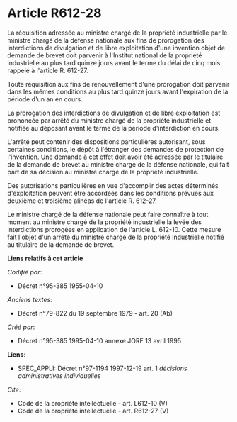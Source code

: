 # Article R612-28

La réquisition adressée au ministre chargé de la propriété industrielle par le ministre chargé de la défense nationale aux
fins de prorogation des interdictions de divulgation et de libre exploitation d'une invention objet de demande de brevet doit
parvenir à l'Institut national de la propriété industrielle au plus tard quinze jours avant le terme du délai de cinq mois
rappelé à l'article R. 612-27. 

Toute réquisition aux fins de renouvellement d'une prorogation doit parvenir dans les mêmes conditions au plus tard quinze
jours avant l'expiration de la période d'un an en cours. 

La prorogation des interdictions de divulgation et de libre exploitation est prononcée par arrêté du ministre chargé de la
propriété industrielle et notifiée au déposant avant le terme de la période d'interdiction en cours. 

L'arrêté peut contenir des dispositions particulières autorisant, sous certaines conditions, le dépôt à l'étranger des
demandes de protection de l'invention. Une demande à cet effet doit avoir été adressée par le titulaire de la demande de
brevet au ministre chargé de la défense nationale, qui fait part de sa décision au ministre chargé de la propriété
industrielle. 

Des autorisations particulières en vue d'accomplir des actes déterminés d'exploitation peuvent être accordées dans les
conditions prévues aux deuxième et troisième alinéas de l'article R. 612-27. 

Le ministre chargé de la défense nationale peut faire connaître à tout moment au ministre chargé de la propriété industrielle
la levée des interdictions prorogées en application de l'article L. 612-10. Cette mesure fait l'objet d'un arrêté du ministre
chargé de la propriété industrielle notifié au titulaire de la demande de brevet.

**Liens relatifs à cet article**

_Codifié par_:

  - Décret n°95-385 1955-04-10

_Anciens textes_:

  - Décret n°79-822 du 19 septembre 1979 - art. 20 (Ab)

_Créé par_:

  - Décret n°95-385 1995-04-10 annexe JORF 13 avril 1995

**Liens**:

  - SPEC_APPLI: Décret n°97-1194 1997-12-19 art. 1 *décisions administratives individuelles*

_Cite_:

  - Code de la propriété intellectuelle - art. L612-10 (V)
  - Code de la propriété intellectuelle - art. R612-27 (V)
